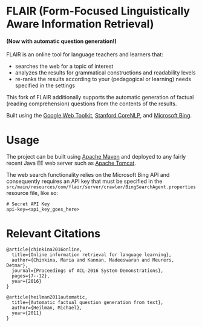 # FLAIR (Form-Focused Linguistically Aware Information Retrieval)
#### (Now with automatic question generation!)

FLAIR is an online tool for language teachers and learners that:
* searches the web for a topic of interest
* analyzes the results for grammatical constructions and readability levels
* re-ranks the results according to your (pedagogical or learning) needs specified in the settings

This fork of FLAIR additionally supports the automatic generation of factual (reading comprehension) questions from the contents of the results.

Built using the [Google Web Toolkit](http://www.gwtproject.org/),  [Stanford CoreNLP](https://stanfordnlp.github.io/CoreNLP/), and [Microsoft Bing](https://www.bing.com/). 

# Usage

The project can be built using [Apache Maven](https://maven.apache.org/) and deployed to any fairly recent Java EE web server such as [Apache Tomcat](https://tomcat.apache.org/).

The web search functionality relies on the Microsoft Bing API and consequently requires an API key that must be specified in the `src/main/resources/com/flair/server/crawler/BingSearchAgent.properties` resource file, like so:

```
# Secret API Key
api-key=<api_key_goes_here>
```

# Relevant Citations

```
@article{chinkina2016online,
  title={Online information retrieval for language learning},
  author={Chinkina, Maria and Kannan, Madeeswaran and Meurers, Detmar},
  journal={Proceedings of ACL-2016 System Demonstrations},
  pages={7--12},
  year={2016}
}

@article{heilman2011automatic,
  title={Automatic factual question generation from text},
  author={Heilman, Michael},
  year={2011}
}
```
